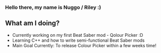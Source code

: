 ### Hello there, my name is Nuggo / Riley :)

## What am I doing?
- Currently working on my first Beat Saber mod - Qolour Picker :D
- Learning C++ and how to write semi-functional Beat Saber mods
- Main Goal Currently: To release Colour Picker within a few weeks time!
